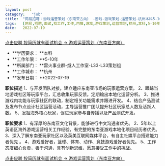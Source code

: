 ```yaml
---
layout:	post
category:	"job"
title:	"网易招聘：游戏运营策划（东南亚方向） -游戏-游戏策划-运营策划-杭州本科5-10年"
tags:	[网易,招聘,面试,找工作,工作,内推,游戏,游戏策划,运营策划,杭州,本科,5-10年]
date:	2022-07-19
---
```


[点击应聘 投简历就有面试机会 -> 游戏运营策划（东南亚方向） ](http://mobile.bole.netease.com/bole/boleDetail?id=41657&employeeId=346f03c3cda5f04c&key=all)



- **学历要求： **本科
- **工作年限： **5-10年
- **所属部门： **雷火事业群-燧人工作室-L33-L33策划组
- **工作城市： **杭州
- **发布日期： **2022-07-19



**职位描述**
1、与开发团队对接，建立适应东南亚市场的玩家运营方案。
2、跟踪当地游戏社区等玩家平台，汇总收集玩家反馈，定期输出本地化运营分析。
3、推进游戏内功能与玩家社区的联动，制定相关功能需求并跟进开发。 
4、结合产品测试及发布节点设计社区运营活动，主导运营推广团队提升社区玩家总人数及活跃人数。
5、发掘海外核心玩家，促进玩家参与自传播以及产品测试开发。



**职位要求**
1、有深厚的东南亚文化背景，能够进行中文沟通者优先。
2、5年以上英语区海外游戏运营相关工作经验，有完整的东南亚游戏本地化项目经历者优先。
3、深入了解东南亚玩家社区以及英美互联网媒体平台，有自主社媒平台搭建能力者优先 。
4、游戏爱好者，篮球、体育、动作、竞技游戏爱好者优先。
5、工作态度细心负责，善于沟通，具有创新思维，愿意接受工作中的挑战。



[点击应聘 投简历就有面试机会 -> 游戏运营策划（东南亚方向） ](http://mobile.bole.netease.com/bole/boleDetail?id=41657&employeeId=346f03c3cda5f04c&key=all)